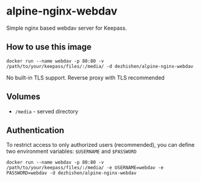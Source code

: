 # alpine-nginx-webdav
Simple nginx based webdav server for Keepass.

## How to use this image
```shell
docker run --name webdav -p 80:80 -v /path/to/your/keepass/files/:/media/ -d dezhishen/alpine-nginx-webdav
```

No built-in TLS support. Reverse proxy with TLS recommended

## Volumes
- `/media` - served directory

## Authentication
To restrict access to only authorized users (recommended), you can define two environment variables: `$USERNAME` and `$PASSWORD`
```shell
docker run --name webdav -p 80:80 -v /path/to/your/keepass/files/:/media/ -e USERNAME=webdav -e PASSWORD=webdav -d dezhishen/alpine-nginx-webdav

```
